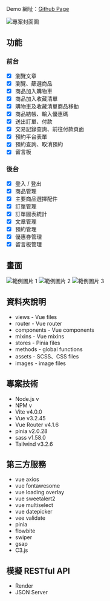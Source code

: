 Demo 網址：[Github Page](https://noname135.github.io/MetaverSpace/)

![專案封面圖]()

## 功能
### 前台
- [x] 瀏覽文章
- [x] 瀏覽、篩選商品
- [x] 商品加入購物車
- [x] 商品加入收藏清單
- [x] 購物車及收藏清單商品移動
- [x] 商品結帳、輸入優惠碼
- [x] 送出訂單、付款
- [x] 交易記錄查詢、前往付款頁面
- [x] 預約平台表單
- [x] 預約查詢、取消預約
- [x] 留言板

### 後台
- [x] 登入 / 登出
- [x] 商品管理
- [x] 主要商品選擇配件
- [x] 訂單管理
- [x] 訂單圖表統計
- [x] 文章管理
- [x] 預約管理
- [x] 優惠券管理
- [x] 留言板管理

## 畫面

![範例圖片 1]()
![範例圖片 2]()
![範例圖片 3]()

## 資料夾說明
- views - Vue files
- router - Vue router
- components - Vue components
- mixins - Vue mixins
- stores - Pinia files
- methods - global functions
- assets - SCSS、CSS files
- images - image files


## 專案技術
- Node.js v
- NPM v
- Vite v4.0.0
- Vue v3.2.45
- Vue Router v4.1.6
- pinia v2.0.28
- sass v1.58.0
- Tailwind v3.2.6


## 第三方服務
- vue axios
- vue fontawesome
- vue loading overlay
- vue sweetalert2
- vue multiselect
- vue datepicker
- vee validate
- pinia
- flowbite
- swiper
- gsap
- C3.js


## 模擬 RESTful API
- Render
- JSON Server
